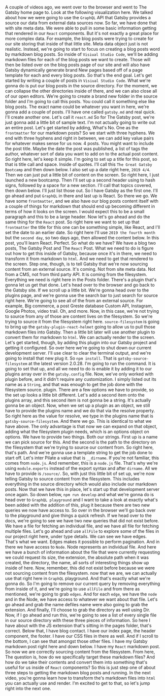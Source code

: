A couple of videos ago, we went over to the browser and went to The Gatsby home page to. Look at the following visualization here. We talked about how we were going to use the `GraphQL` API that Gatsby provides a source our data from external data sources now. So far, we have done that with site meta data. We were able to pull in some basic information getting that rendered in our `React` components. But it's not exactly a great place for more complex data. For example, the blog posts were trying to create for our site storing that inside of that little site. Meta data object just is not realistic. Instead, we're going to start to focus on creating a blog posts word by markdown blog posts. So inside of `Visiual Studio Code`, we'll be adding markdown files for each of the blog posts we want to create. Those will then be listed over on the blog posts page of our site and will also have Gatsby dynamically generate brand New pages based off of a page template for each and every blog posts. So that's the end goal. Let's get started by writing a couple of posts in `Visiual Studio Code`. What we're gonna do is put our blog posts in the source directory. For the moment, we can collapse the other directories inside of there, and we can also close all of our open editors. We're going to create a brand new folder in the source folder and I'm going to call this posts. You could call it something else like blog posts. The exact name could be whatever you want in here, we're gonna add a couple of posts. I'll have one called `gatsby.md` and real quick. I'll create another one. Let's call it `react.md` So for The Gatsby post, we're just gonna add a little bit of sample text. I'm not actually going to write out an entire post. Let's get started by adding, What's No. One as the `frontmatter` for our markdown posts? So we start with three hyphens. We end with three hyphens and right in between, we can add key value pairs for whatever makes sense for us now. 4 posts. You might want to include the post title. Maybe the date the post was published, a list of tags the author, whatever sort of data you want to add on to the actual post content. So right here, let's keep it simple. I'm going to set up a title for this post, so that is title call and space. Inside of quotes. I'll call this `The Great Gatsby Bootcamp` and then down below. I also set up a date right here, `2019 4/4`. Then we can just put a little bit of content on the screen. So right here, I just launched a new bootcamp. Then I'll set up a second header using to hash signs, followed by a space for a new section. I'll call that topics covered, then down below. I'll just list those out. So I have Gatsby as the first one. I'll go ahead and put `GraphQL` in there and last up is React. So there we go. We have some `frontmatter`, and we also have our blog posts content itself with a couple of things for markdown that should end up becoming different in terms of how it looks on the screen. I would expect this to be a small paragraph and this to be a large header. Now let's go ahead and do the same thing for the `React` post. So right here we want to set up that `frontmatter` the title for this one can be something simple, like React, and I'll set the date to an earlier date. So right here I'll use `2019 the fourth month` but the `second day`, so two days ago, then allowed the content below. In this post, you'll learn React. Perfect. So what do we have? We have a blog two posts, The Gatsby Post and The `React` Post. What we need to do is figure out how to get this inside of Gatsby, because once it's in there, we need to transform it from markdown to `html`. And we need to get that rendered to the screen. Step one, though, is to tell Gatsby that we're now sourcing content from an external source. It's coming. Not from site meta data. Not from a CMS, not from third party API. It is coming from the filesystem. Everything we need is right here in the Posts folder. There's a plugin that's gonna let us get that done. Let's head over to the browser and go back to the Gatsby site. If we scroll up a little bit. We're gonna head over to the plugins page, and we're gonna use the search bar to just search for source right here. We're going to see all of the from an external source. For example, Big commerce, a post Greste database Custom API, Instagram, Google Photos, video trail. Oh, and more. Now, in this case, we're not trying to source from any of those are content lives on the filesystem. So we're trying to source it from the filesystem right here. `source-filesystem` is going to bring up the `gatsby-plugin-react-helmet` going to allow us to pull those markdown files into Gatsby. Then a little bit later will use another plugin to convert them for markdown to `html`. We can actually render to the screen. Let's get started, though, by adding this plugin into our Gatsby project and getting it configured. So over here we're going to shut down our current development server. I'll use clear to clear the terminal output, and we're going to install that new plug it. So `npm install`. That is `gatsby-source-filesystem` at the latest version 2.0.28. I'm going to run the command. It is going to set that up, and all we need to do is enable it by adding it to our plugins array over in the `gatsby.config` file. Now, we've only worked with plugin before, and it didn't require any customization. I simply listed out its name as a `String`, and that was enough to get the job done with the filesystem source. plugin. There are a few options we have to provide, so the set up looks a little bit different. Let's add a second item onto the plugins array, and this second item is not gonna be a string. It's actually gonna be an object. Now, when we set up a plugin as an object, we still have to provide the plugins name and we do that via the resolve property. So right here as the value for resolve, we type in the plugins name that is `gatsby-source-filesystem`. And there we go. This is identical to what we have above. The only advantage is that now we can expand on that object, adding what the filesystem plugin needs, which is an options object on options. We have to provide two things. Both our strings. First up is a name we can pick source for this. And the second is the path to the directory on the filesystem that we're trying to source our content from. So right here, that's path. And we're gonna use a template string to get the job done to start off. Let's inter Pilate a value that is `__dirname`. If you're not familiar, this comes from `node.js`. And remember, this is a `node.js` file. That's why we're using `module.exports` instead of the export syntax and after `dirname`. All we have to provide is `/source/`. So, with just this little bit of set up, we're now telling Gatsby to source content from the filesystem. This includes everything in the source directory which would also include our markdown posts. Now that we have this in place, let's start up that development server once again. So down below, `npm run develop` and what we're gonna do is head over to `GraphQL playground`  and I want to take a look at exactly what's been added with the addition of this, plug it because there are two new queries we now have access to. So over in the browser we'll go back over to the playground and give things a quick refresh. If we head over to the docs, we're going to see we have two new queries that did not exist before. We have a file for fetching an individual file, and we have all file for fetching multiple files. Let's go ahead and use `allFile` to explore some of the files in our project right here, under type details. We can see we have edges. That's what we want. Edges makes it possible to perform pagination. And in there we have access to `Node`. Node represents an individual file. And here we have a bunch of information about the file that were currently requesting we could request its size, the extension, the absolute path when it was created, the directory, the name, all sorts of interesting things show up inside of here. Now, remember, this did not exist before because we were not sourcing content from the filesystem. now that we are, we can actually use that right here in `GraphQL` playground. And that's exactly what we're gonna do. So I'm going to remove our current query by removing everything from inside of it, and we're going to use `allFile` and from there as mentioned, we're going to grab `edges`. And for each `edge`, we have the `node` and in the Node, we have access to whatever we want about that file. Let's go ahead and grab the name defiles name were also going to grab the extension. And finally, I'll choose to grab the directory as well using Dir. Now, if I go ahead and run this, we're going to see a list of every single file in our source directory with these three pieces of information. So here I have about with the JS extension that's sitting in the pages folder, that's correct. Below that, I have blog contact. I have our index page, the header component, the footer. I have our CSS files in there as well. And if I scroll to the bottom, I can see that amongst those other files. I have my Gatsby markdown post right here and down below. I have my `React` markdown post. So now we are correctly sourcing content from the filesystem. From here, The question is, how do we specifically target these markdown files? And how do we take their contents and convert them into something that's useful for us inside of `React` components? So this is just step one of about three steps to getting the markdown blog posts and running. In the next video, you're gonna learn how to transform the's markdown files into `html` you can actually use and render. I'm excited to get to that, so let's jump right into the next one.